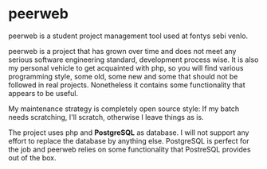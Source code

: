 # peerweb
peerweb is a student project management tool used at fontys sebi venlo.

peerweb is a project that has grown over time and does not meet any
serious software engineering standard, development process wise.
It is also my personal vehicle to get acquainted with php, so you will
find various programming style, some old, some new and some that
should not be followed in real projects. 
Nonetheless it contains some functionality that appears to be useful.

My maintenance strategy is completely open source style: If my batch
needs scratching, I'll scratch, otherwise I leave things as is.

The project uses php and **PostgreSQL** as database.
I will not support any effort to replace the database by anything
else. PostgreSQL is perfect for the job and peerweb relies on some
functionality that PostreSQL provides out of the box.

